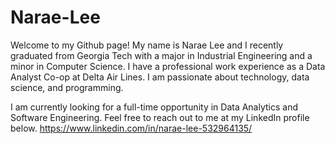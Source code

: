 # Narae-Lee
Welcome to my Github page!
My name is Narae Lee and I recently graduated from Georgia Tech with a major in Industrial Engineering and a minor in Computer Science. I have a professional work experience as a Data Analyst Co-op at Delta Air Lines. I am passionate about technology, data science, and programming.

I am currently looking for a full-time opportunity in Data Analytics and Software Engineering.
Feel free to reach out to me at my LinkedIn profile below.
https://www.linkedin.com/in/narae-lee-532964135/

